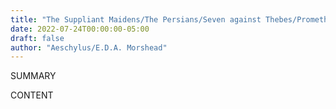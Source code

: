 ```yaml
---
title: "The Suppliant Maidens/The Persians/Seven against Thebes/Prometheus Bound"
date: 2022-07-24T00:00:00-05:00
draft: false
author: "Aeschylus/E.D.A. Morshead"
---
```


SUMMARY

<!--more-->

CONTENT